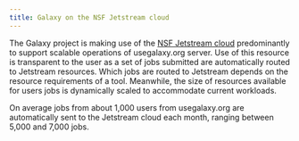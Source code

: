 ```yaml
---
title: Galaxy on the NSF Jetstream cloud
---
```


The Galaxy project is making use of the [NSF Jetstream
cloud](https://jetstream-cloud.org/) predominantly to support scalable
operations of usegalaxy.org server. Use of this resource is transparent to the
user as a set of jobs submitted are automatically routed to Jetstream resources.
Which jobs are routed to Jetstream depends on the resource requirements of a
tool. Meanwhile, the size of resources available for users jobs is dynamically
scaled to accommodate current workloads.

On average jobs from about 1,000 users from usegalaxy.org are automatically sent
to the Jetstream cloud each month, ranging between 5,000 and 7,000 jobs.
